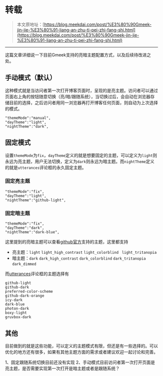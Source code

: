 # 转载
>本文原地址：[https://blog.meekdai.com/post/%E3%80%90Gmeek-jin-jie-%E3%80%91-liang-an-zhu-ti-pei-zhi-fang-shi.html](https://blog.meekdai.com/post/%E3%80%90Gmeek-jin-jie-%E3%80%91-liang-an-zhu-ti-pei-zhi-fang-shi.html)

---

这篇文章详细说一下目前Gmeek支持的亮暗主题配置方式，以及后续待改进之处。

## 手动模式（默认）
这种模式就是当访问者第一次打开博客页面时，呈现的是亮主题。访问者可以通过页面右上角的按钮随意切换（亮/暗/跟随系统），当切换过后，会自动在浏览器存储目前的选择，之后访问者用同一浏览器再打开博客任何页面，则自动为上次选择的模式。
```
"themeMode":"manual",
"dayTheme":"light",
"nightTheme":"dark",
```

## 固定模式
设置`themeMode`为`fix`，`dayTheme`定义的就是想要固定的主题，可以定义为`light`则永远为亮主题，用户无法切换，定义为`dark`则永远为暗主题。而`nightTheme`定义的就是`utterances`评论框的永久固定主题。

### 固定亮主题
```
"themeMode":"fix",
"dayTheme":"light",
"nightTheme":"github-light",
```

### 固定暗主题
```
"themeMode":"fix",
"dayTheme":"dark",
"nightTheme":"dark-blue",
```

这里提到的亮暗主题可以查看[github官方](https://github.com/settings/appearance)支持的主题，这里都支持
- 亮主题：`light` `light_high_contrast` `light_colorblind ` `light_tritanopia `
- 暗主题：`dark` `dark_high_contrast` `dark_colorblind` `dark_tritanopia` `dark_dimmed`

而[utterances](https://utteranc.es/)评论框的主题选择有
```
github-light
github-dark
preferred-color-scheme
github-dark-orange
icy-dark
dark-blue
photon-dark
boxy-light
gruvbox-dark
```

## 其他
目前做到的就是这些功能，可以定义的主题模式有限，但还是有一些选择的。可以优化的地方还有很多，如果有其他主题方面的需求或者建议欢迎一起讨论和完善。

1、固定跟随系统切换目前还没有实现
2、手动模式目前访问者第一次打开页面是亮主题，是否需要实现第一次打开是暗主题或者是跟随系统？
